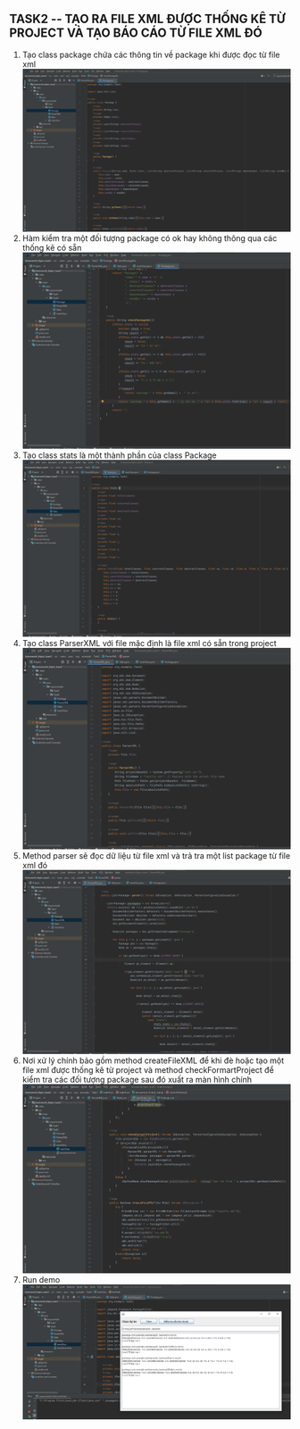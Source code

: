 ## TASK2 -- TẠO RA FILE XML ĐƯỢC THỐNG KÊ TỪ PROJECT VÀ TẠO BÁO CÁO TỪ FILE XML ĐÓ <br>
1. Tạo class package chứa các thông tin về package khi được đọc từ file xml<br>
   ![Ảnh trực tuyến](https://github.com/CreativePhu/homework_ktpm/blob/master/homework_ktpm_tuan3/src/main/java/org/example/Task2/images/class_package.png?raw=true)<br>
2. Hàm kiểm tra một đối tượng package có ok hay không thông qua các thống kê có sẵn<br>
   ![Ảnh trực tuyến](https://github.com/CreativePhu/homework_ktpm/blob/master/homework_ktpm_tuan3/src/main/java/org/example/Task2/images/check_package_ok.png?raw=true)<br>
3. Tạo class stats là một thành phần của class Package<br>
   ![Ảnh trực tuyến](https://github.com/CreativePhu/homework_ktpm/blob/master/homework_ktpm_tuan3/src/main/java/org/example/Task2/images/class_stats.png?raw=true)<br>
4. Tạo class ParserXML với file mặc định là file xml có sẵn trong project<br>
   ![Ảnh trực tuyến](https://github.com/CreativePhu/homework_ktpm/blob/master/homework_ktpm_tuan3/src/main/java/org/example/Task2/images/class_parser_xml.png?raw=true)<br>
5. Method parser sẽ đọc dữ liệu từ file xml và trả tra một list package từ file xml đó<br>
   ![Ảnh trực tuyến](https://github.com/CreativePhu/homework_ktpm/blob/master/homework_ktpm_tuan3/src/main/java/org/example/Task2/images/method_parser.png?raw=true)<br>
6. Nơi xử lý chính bảo gồm method createFileXML để khi đè hoặc tạo một file xml được thống kê từ project và method checkFormartProject để kiểm tra các đối tượng package sau đó xuất ra màn hình chính <br>
   ![Ảnh trực tuyến](https://github.com/CreativePhu/homework_ktpm/blob/master/homework_ktpm_tuan3/src/main/java/org/example/Task2/images/check_formart_create_xml.png?raw=true)<br>
7. Run demo
   ![Ảnh trực tuyến](https://github.com/CreativePhu/homework_ktpm/blob/master/homework_ktpm_tuan3/src/main/java/org/example/Task2/images/run_demo.png?raw=true)<br>

